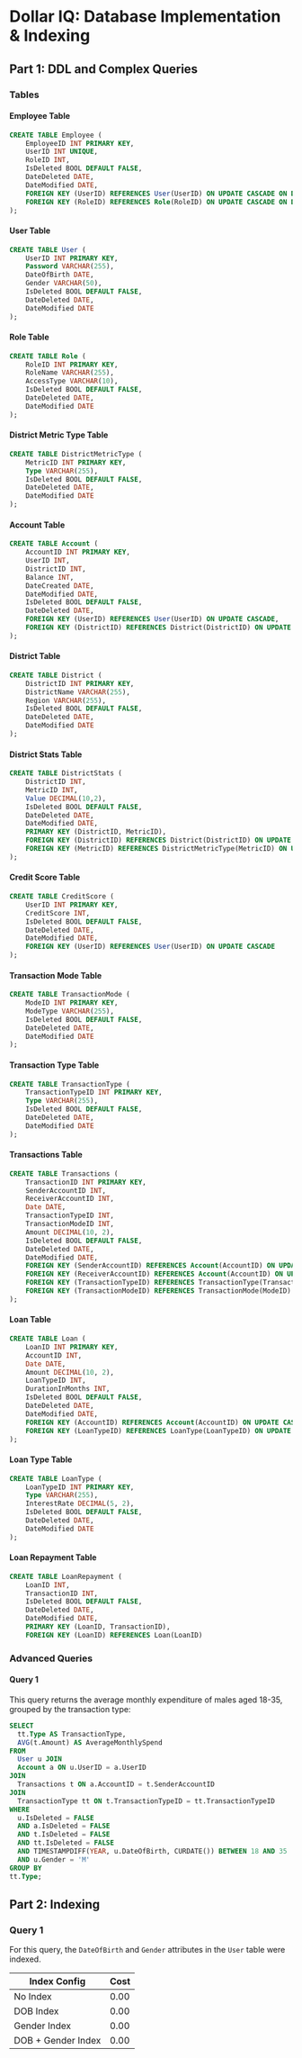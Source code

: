 # Dollar IQ: Database Implementation & Indexing

## Part 1: DDL and Complex Queries

### Tables

#### Employee Table
```sql
CREATE TABLE Employee (
    EmployeeID INT PRIMARY KEY,
    UserID INT UNIQUE,
    RoleID INT,
    IsDeleted BOOL DEFAULT FALSE,
    DateDeleted DATE,
    DateModified DATE,
    FOREIGN KEY (UserID) REFERENCES User(UserID) ON UPDATE CASCADE ON DELETE CASCADE,
    FOREIGN KEY (RoleID) REFERENCES Role(RoleID) ON UPDATE CASCADE ON DELETE SET NULL
);
```
#### User Table
```sql
CREATE TABLE User (
    UserID INT PRIMARY KEY,
    Password VARCHAR(255),
    DateOfBirth DATE,
    Gender VARCHAR(50),
    IsDeleted BOOL DEFAULT FALSE,
    DateDeleted DATE,
    DateModified DATE
);
```
#### Role Table
```sql
CREATE TABLE Role (
    RoleID INT PRIMARY KEY,
    RoleName VARCHAR(255),
    AccessType VARCHAR(10),
    IsDeleted BOOL DEFAULT FALSE,
    DateDeleted DATE,
    DateModified DATE
);
```
#### District Metric Type Table
```sql
CREATE TABLE DistrictMetricType (
    MetricID INT PRIMARY KEY,
    Type VARCHAR(255),
    IsDeleted BOOL DEFAULT FALSE,
    DateDeleted DATE,
    DateModified DATE
);
```
#### Account Table
```sql
CREATE TABLE Account (
    AccountID INT PRIMARY KEY,
    UserID INT,
    DistrictID INT,
    Balance INT,
    DateCreated DATE,
    DateModified DATE,
    IsDeleted BOOL DEFAULT FALSE,
    DateDeleted DATE,
    FOREIGN KEY (UserID) REFERENCES User(UserID) ON UPDATE CASCADE,
    FOREIGN KEY (DistrictID) REFERENCES District(DistrictID) ON UPDATE CASCADE
);
```
#### District Table
```sql
CREATE TABLE District (
    DistrictID INT PRIMARY KEY,
    DistrictName VARCHAR(255),
    Region VARCHAR(255),
    IsDeleted BOOL DEFAULT FALSE,
    DateDeleted DATE,
    DateModified DATE
);
```
#### District Stats Table
```sql
CREATE TABLE DistrictStats (
    DistrictID INT,
    MetricID INT,
    Value DECIMAL(10,2),
    IsDeleted BOOL DEFAULT FALSE,
    DateDeleted DATE,
    DateModified DATE,
    PRIMARY KEY (DistrictID, MetricID),
    FOREIGN KEY (DistrictID) REFERENCES District(DistrictID) ON UPDATE CASCADE,
    FOREIGN KEY (MetricID) REFERENCES DistrictMetricType(MetricID) ON UPDATE CASCADE
);
```
#### Credit Score Table
```sql
CREATE TABLE CreditScore (
    UserID INT PRIMARY KEY,
    CreditScore INT,
    IsDeleted BOOL DEFAULT FALSE,
    DateDeleted DATE,
    DateModified DATE,
    FOREIGN KEY (UserID) REFERENCES User(UserID) ON UPDATE CASCADE
);
```
#### Transaction Mode Table
```sql
CREATE TABLE TransactionMode (
    ModeID INT PRIMARY KEY,
    ModeType VARCHAR(255),
    IsDeleted BOOL DEFAULT FALSE,
    DateDeleted DATE,
    DateModified DATE
);
```
#### Transaction Type Table
```sql
CREATE TABLE TransactionType (
    TransactionTypeID INT PRIMARY KEY,
    Type VARCHAR(255),
    IsDeleted BOOL DEFAULT FALSE,
    DateDeleted DATE,
    DateModified DATE
);
```
#### Transactions Table
```sql
CREATE TABLE Transactions (
    TransactionID INT PRIMARY KEY,
    SenderAccountID INT,
    ReceiverAccountID INT,
    Date DATE,
    TransactionTypeID INT,
    TransactionModeID INT,
    Amount DECIMAL(10, 2),
    IsDeleted BOOL DEFAULT FALSE,
    DateDeleted DATE,
    DateModified DATE,
    FOREIGN KEY (SenderAccountID) REFERENCES Account(AccountID) ON UPDATE CASCADE,
    FOREIGN KEY (ReceiverAccountID) REFERENCES Account(AccountID) ON UPDATE CASCADE,
    FOREIGN KEY (TransactionTypeID) REFERENCES TransactionType(TransactionTypeID) ON UPDATE CASCADE,
    FOREIGN KEY (TransactionModeID) REFERENCES TransactionMode(ModeID) ON UPDATE CASCADE
);
```
#### Loan Table
```sql
CREATE TABLE Loan (
    LoanID INT PRIMARY KEY,
    AccountID INT,
    Date DATE,
    Amount DECIMAL(10, 2),
    LoanTypeID INT,
    DurationInMonths INT,
    IsDeleted BOOL DEFAULT FALSE,
    DateDeleted DATE,
    DateModified DATE,
    FOREIGN KEY (AccountID) REFERENCES Account(AccountID) ON UPDATE CASCADE,
    FOREIGN KEY (LoanTypeID) REFERENCES LoanType(LoanTypeID) ON UPDATE CASCADE
);
```
#### Loan Type Table
```sql
CREATE TABLE LoanType (
    LoanTypeID INT PRIMARY KEY,
    Type VARCHAR(255),
    InterestRate DECIMAL(5, 2),
    IsDeleted BOOL DEFAULT FALSE,
    DateDeleted DATE,
    DateModified DATE
);
```
#### Loan Repayment Table
```sql
CREATE TABLE LoanRepayment (
    LoanID INT,
    TransactionID INT,
    IsDeleted BOOL DEFAULT FALSE,
    DateDeleted DATE,
    DateModified DATE,
    PRIMARY KEY (LoanID, TransactionID),
    FOREIGN KEY (LoanID) REFERENCES Loan(LoanID)
```

### Advanced Queries

#### Query 1
This query returns the average monthly expenditure of males aged 18-35, grouped by the transaction type:

```sql
SELECT
  tt.Type AS TransactionType,
  AVG(t.Amount) AS AverageMonthlySpend
FROM
  User u JOIN
  Account a ON u.UserID = a.UserID
JOIN
  Transactions t ON a.AccountID = t.SenderAccountID
JOIN
  TransactionType tt ON t.TransactionTypeID = tt.TransactionTypeID
WHERE
  u.IsDeleted = FALSE
  AND a.IsDeleted = FALSE
  AND t.IsDeleted = FALSE
  AND tt.IsDeleted = FALSE
  AND TIMESTAMPDIFF(YEAR, u.DateOfBirth, CURDATE()) BETWEEN 18 AND 35
  AND u.Gender = 'M'
GROUP BY
tt.Type;
```

## Part 2: Indexing

### Query 1
For this query, the `DateOfBirth` and `Gender` attributes in the `User` table were indexed.

| Index Config | Cost |
|--------------|------|
| No Index           | 0.00 |
| DOB Index          | 0.00 |
| Gender Index       | 0.00 |
| DOB + Gender Index | 0.00
